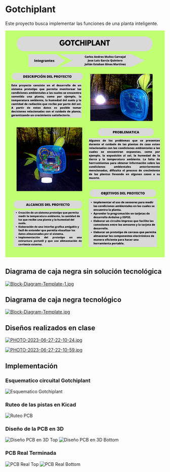 # Gotchiplant
Este proyecto busca implementar las funciones de una planta inteligente.

![Gotchiplant.png](https://raw.githubusercontent.com/jules1194/Gotchiplant/main/GOTCHIPLANT.png)

## Diagrama de caja negra sin solución tecnológica

[![Block-Diagram-Template-1.jpg](https://i.postimg.cc/y6RS5X37/Block-Diagram-Template-1.jpg)](https://postimg.cc/6T934ZhP)

## Diagrama de caja negra tecnológico

[![Block-Diagram-Template.jpg](https://i.postimg.cc/TPNVcdL1/Block-Diagram-Template.jpg)](https://postimg.cc/v19xYdvw)

## Diseños realizados en clase

[![PHOTO-2023-06-27-22-10-24.jpg](https://i.postimg.cc/QMgnMrvM/PHOTO-2023-06-27-22-10-24.jpg)](https://postimg.cc/qtRGmWJf)

[![PHOTO-2023-06-27-22-10-59.jpg](https://i.postimg.cc/SRPgPQYg/PHOTO-2023-06-27-22-10-59.jpg)](https://postimg.cc/Mfy0MSDB)

## Implementación 

### Esquematico circuital Gotchiplant
![Esquematico Gotchiplant](https://raw.githubusercontent.com/jules1194/Gotchiplant/main/Implementaci%C3%B3n_Gotchiplant/Gotchiplant_Diagrama_Electronico.png)

### Ruteo de las pistas en Kicad
![Ruteo PCB](https://raw.githubusercontent.com/jules1194/Gotchiplant/main/Implementaci%C3%B3n_Gotchiplant/Gotchiplant_PCB_Pistas.png)

### Diseño de la PCB en 3D
![Diseño PCB en 3D Top](https://raw.githubusercontent.com/jules1194/Gotchiplant/main/Implementaci%C3%B3n_Gotchiplant/Gotchiplant_PCB_Top.png)
![Diseño PCB en 3D Bottom](https://raw.githubusercontent.com/jules1194/Gotchiplant/main/Implementaci%C3%B3n_Gotchiplant/Gotchiplant_PCB_Bottom.png)

### PCB Real Terminada
![PCB Real Top](https://raw.githubusercontent.com/jules1194/Gotchiplant/main/Implementaci%C3%B3n_Gotchiplant/PCB_Top.jpeg)
![PCB Real Bottom](https://raw.githubusercontent.com/jules1194/Gotchiplant/main/Implementaci%C3%B3n_Gotchiplant/PCB_Bottom.jpeg)
